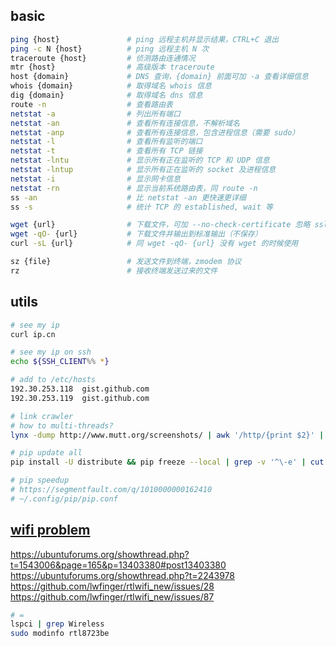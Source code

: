 ## basic
```bash
ping {host}               # ping 远程主机并显示结果，CTRL+C 退出
ping -c N {host}          # ping 远程主机 N 次
traceroute {host}         # 侦测路由连通情况
mtr {host}                # 高级版本 traceroute
host {domain}             # DNS 查询，{domain} 前面可加 -a 查看详细信息
whois {domain}            # 取得域名 whois 信息
dig {domain}              # 取得域名 dns 信息
route -n                  # 查看路由表
netstat -a                # 列出所有端口
netstat -an               # 查看所有连接信息，不解析域名
netstat -anp              # 查看所有连接信息，包含进程信息（需要 sudo）
netstat -l                # 查看所有监听的端口
netstat -t                # 查看所有 TCP 链接
netstat -lntu             # 显示所有正在监听的 TCP 和 UDP 信息
netstat -lntup            # 显示所有正在监听的 socket 及进程信息
netstat -i                # 显示网卡信息
netstat -rn               # 显示当前系统路由表，同 route -n
ss -an                    # 比 netstat -an 更快速更详细
ss -s                     # 统计 TCP 的 established, wait 等

wget {url}                # 下载文件，可加 --no-check-certificate 忽略 ssl 验证
wget -qO- {url}           # 下载文件并输出到标准输出（不保存）
curl -sL {url}            # 同 wget -qO- {url} 没有 wget 的时候使用

sz {file}                 # 发送文件到终端，zmodem 协议
rz                        # 接收终端发送过来的文件
```

## utils
```bash
# see my ip
curl ip.cn

# see my ip on ssh
echo ${SSH_CLIENT%% *}

# add to /etc/hosts
192.30.253.118	gist.github.com
192.30.253.119	gist.github.com

# link crawler
# how to multi-threads?
lynx -dump http://www.mutt.org/screenshots/ | awk '/http/{print $2}' | grep gif | wget -i gifs

# pip update all
pip install -U distribute && pip freeze --local | grep -v '^\-e' | cut -d = -f 1  | xargs pip install -U

# pip speedup 
# https://segmentfault.com/q/1010000000162410
# ~/.config/pip/pip.conf
```

## [wifi problem](https://segmentfault.com/a/1190000014526581)
https://ubuntuforums.org/showthread.php?t=1543006&page=165&p=13403380#post13403380
https://ubuntuforums.org/showthread.php?t=2243978
https://github.com/lwfinger/rtlwifi_new/issues/28
https://github.com/lwfinger/rtlwifi_new/issues/87
```bash
# =
lspci | grep Wireless
sudo modinfo rtl8723be
```


